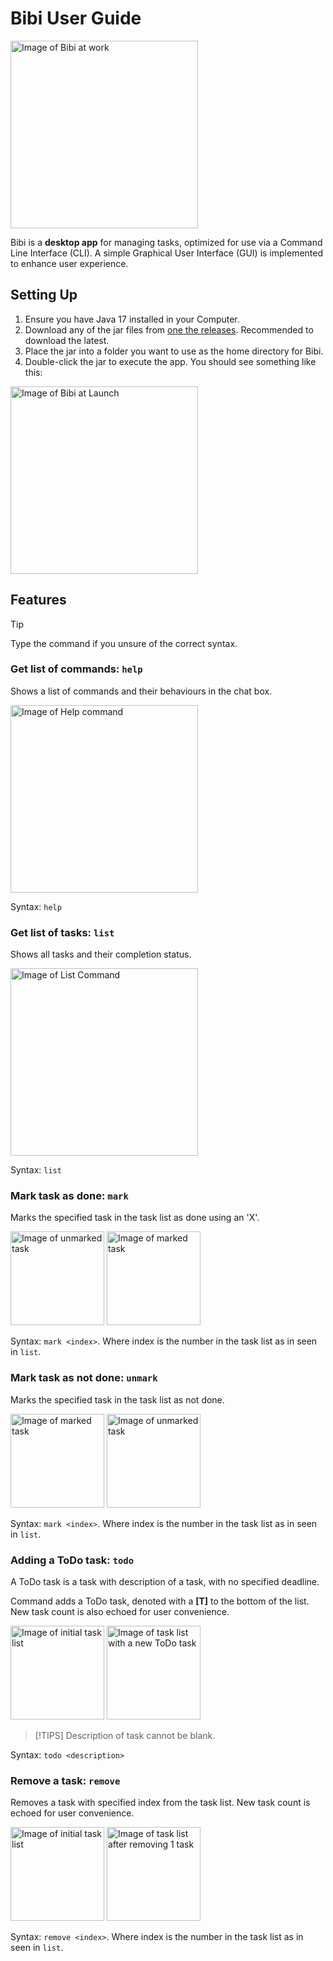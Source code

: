 # Bibi User Guide
<img src="http://domokunx.github.io/ip/Ui.png" alt="Image of Bibi at work" width="300">

Bibi is a **desktop app** for managing tasks, optimized for use via a Command Line Interface (CLI).
A simple Graphical User Interface (GUI) is implemented to enhance user experience.

## Setting Up
1. Ensure you have Java 17 installed in your Computer.
2. Download any of the jar files from [one the releases](https://github.com/Domokunx/ip/releases/tag/A-Jar). Recommended to download the latest.
3. Place the jar into a folder you want to use as the home directory for Bibi.
4. Double-click the jar to execute the app. You should see something like this:

<img src="http://domokunx.github.io/ip/Launch.png" alt="Image of Bibi at Launch" width="300">


## Features
> [!TIP]
> Type the command if you unsure of the correct syntax.  
### Get list of commands: `help`
Shows a list of commands and their behaviours in the chat box.

<img src="http://domokunx.github.io/ip/Help.png" alt="Image of Help command" width="300">


Syntax: `help`

### Get list of tasks: `list`
Shows all tasks and their completion status.

<img src="http://domokunx.github.io/ip/List.png" alt="Image of List Command" width="300">


Syntax: `list`

### Mark task as done: `mark`
Marks the specified task in the task list as done using an 'X'.

<img src="http://domokunx.github.io/ip/MarkBefore.png" alt="Image of unmarked task" height="150">
<img src="http://domokunx.github.io/ip/MarkAfter.png" alt="Image of marked task" height="150">

Syntax: `mark <index>`. Where index is the number in the task list as in seen in `list`.

### Mark task as not done: `unmark`
Marks the specified task in the task list as not done.

<img src="http://domokunx.github.io/ip/MarkBefore.png" alt="Image of marked task" height="150">
<img src="http://domokunx.github.io/ip/UnmarkAfter.png" alt="Image of unmarked task" height="150">

Syntax: `mark <index>`. Where index is the number in the task list as in seen in `list`.

### Adding a ToDo task: `todo`
A ToDo task is a task with description of a task, with no specified deadline.

Command adds a ToDo task, denoted with a **[T]** to the bottom of the list. 
New task count is also echoed for user convenience.

<img src="http://domokunx.github.io/ip/MarkBefore.png" alt="Image of initial task list" height="150">
<img src="http://domokunx.github.io/ip/ToDoAfter.png" alt="Image of task list with a new ToDo task" height="150">

>[!TIPS]
> Description of task cannot be blank.

Syntax: `todo <description>`

### Remove a task: `remove`
Removes a task with specified index from the task list. New task count is echoed for user convenience.

<img src="http://domokunx.github.io/ip/RemoveBefore.png" alt="Image of initial task list" height="150">
<img src="http://domokunx.github.io/ip/RemoveAfter.png" alt="Image of task list after removing 1 task" height="150">

Syntax: `remove <index>`. Where index is the number in the task list as in seen in `list`.